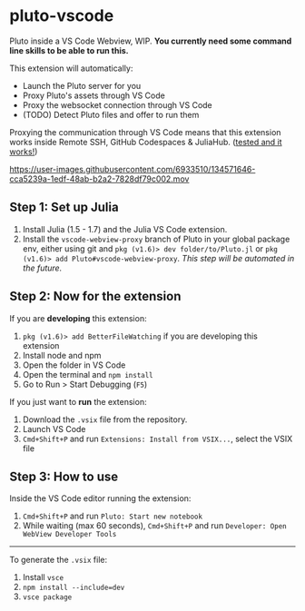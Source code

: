 # pluto-vscode
Pluto inside a VS Code Webview, WIP. **You currently need some command line skills to be able to run this.**

This extension will automatically:
- Launch the Pluto server for you
- Proxy Pluto's assets through VS Code
- Proxy the websocket connection through VS Code
- (TODO) Detect Pluto files and offer to run them

Proxying the communication through VS Code means that this extension works inside Remote SSH, GitHub Codespaces & JuliaHub. ([tested and it works!](https://user-images.githubusercontent.com/6933510/138145177-f06e5d47-718d-4796-b0f7-b2c2b60224b7.png))


https://user-images.githubusercontent.com/6933510/134571646-cca5239a-1edf-48ab-b2a2-7828df79c002.mov

## Step 1: Set up Julia

1. Install Julia (1.5 - 1.7) and the Julia VS Code extension.
2. Install the `vscode-webview-proxy` branch of Pluto in your global package env, either using git and `pkg (v1.6)> dev folder/to/Pluto.jl` or `pkg (v1.6)> add Pluto#vscode-webview-proxy`. *This step will be automated in the future.*

## Step 2: Now for the extension

If you are **developing** this extension:
1. `pkg (v1.6)> add BetterFileWatching` if you are developing this extension
1. Install node and npm
4. Open the folder in VS Code
4. Open the terminal and `npm install`
4. Go to Run > Start Debugging (`F5`)

If you just want to **run** the extension:
1. Download the `.vsix` file from the repository.
1. Launch VS Code
1. `Cmd+Shift+P` and run `Extensions: Install from VSIX...`, select the VSIX file

## Step 3: How to use
Inside the VS Code editor running the extension:

1. `Cmd+Shift+P` and run `Pluto: Start new notebook`
8. While waiting (max 60 seconds), `Cmd+Shift+P` and run `Developer: Open WebView Developer Tools`

---

To generate the `.vsix` file:
1. Install `vsce`
1. `npm install --include=dev`
1. `vsce package`
